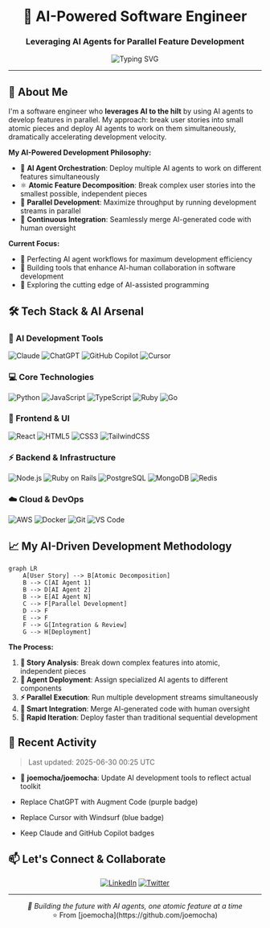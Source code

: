<div align="center">
  <h1>🤖 AI-Powered Software Engineer</h1>
  <h3>Leveraging AI Agents for Parallel Feature Development</h3>
  
  ![Typing SVG](https://readme-typing-svg.herokuapp.com?font=Fira+Code&pause=1000&color=00D4FF&center=true&vCenter=true&width=500&lines=Software+Engineer+%2B+AI+Enthusiast;Parallel+Development+with+AI+Agents;Breaking+Stories+into+Atomic+Pieces;Building+the+Future%2C+One+Agent+at+a+Time)
</div>

---

## 🚀 About Me
I'm a software engineer who **leverages AI to the hilt** by using AI agents to develop features in parallel. My approach: break user stories into small atomic pieces and deploy AI agents to work on them simultaneously, dramatically accelerating development velocity.

**My AI-Powered Development Philosophy:**
- 🤖 **AI Agent Orchestration**: Deploy multiple AI agents to work on different features simultaneously
- ⚛️ **Atomic Feature Decomposition**: Break complex user stories into the smallest possible, independent pieces
- 🚀 **Parallel Development**: Maximize throughput by running development streams in parallel
- 🔄 **Continuous Integration**: Seamlessly merge AI-generated code with human oversight

**Current Focus:**
- 🌱 Perfecting AI agent workflows for maximum development efficiency  
- 💞️ Building tools that enhance AI-human collaboration in software development
- 🎯 Exploring the cutting edge of AI-assisted programming

## 🛠️ Tech Stack & AI Arsenal

### 🤖 AI Development Tools
![Claude](https://img.shields.io/badge/Claude-FF6B35?style=for-the-badge&logo=anthropic&logoColor=white)
![ChatGPT](https://img.shields.io/badge/ChatGPT-00A67E?style=for-the-badge&logo=openai&logoColor=white)
![GitHub Copilot](https://img.shields.io/badge/GitHub%20Copilot-000000?style=for-the-badge&logo=github&logoColor=white)
![Cursor](https://img.shields.io/badge/Cursor-000000?style=for-the-badge&logo=cursor&logoColor=white)

### 💻 Core Technologies
![Python](https://img.shields.io/badge/Python-3776AB?style=for-the-badge&logo=python&logoColor=white)
![JavaScript](https://img.shields.io/badge/JavaScript-F7DF1E?style=for-the-badge&logo=javascript&logoColor=black)
![TypeScript](https://img.shields.io/badge/TypeScript-007ACC?style=for-the-badge&logo=typescript&logoColor=white)
![Ruby](https://img.shields.io/badge/Ruby-CC342D?style=for-the-badge&logo=ruby&logoColor=white)
![Go](https://img.shields.io/badge/Go-00ADD8?style=for-the-badge&logo=go&logoColor=white)

### 🎨 Frontend & UI
![React](https://img.shields.io/badge/React-20232A?style=for-the-badge&logo=react&logoColor=61DAFB)
![HTML5](https://img.shields.io/badge/HTML5-E34F26?style=for-the-badge&logo=html5&logoColor=white)
![CSS3](https://img.shields.io/badge/CSS3-1572B6?style=for-the-badge&logo=css3&logoColor=white)
![TailwindCSS](https://img.shields.io/badge/Tailwind_CSS-38B2AC?style=for-the-badge&logo=tailwind-css&logoColor=white)

### ⚡ Backend & Infrastructure
![Node.js](https://img.shields.io/badge/Node.js-43853D?style=for-the-badge&logo=node.js&logoColor=white)
![Ruby on Rails](https://img.shields.io/badge/Ruby_on_Rails-CC0000?style=for-the-badge&logo=ruby-on-rails&logoColor=white)
![PostgreSQL](https://img.shields.io/badge/PostgreSQL-316192?style=for-the-badge&logo=postgresql&logoColor=white)
![MongoDB](https://img.shields.io/badge/MongoDB-4EA94B?style=for-the-badge&logo=mongodb&logoColor=white)
![Redis](https://img.shields.io/badge/Redis-DC382D?style=for-the-badge&logo=redis&logoColor=white)

### ☁️ Cloud & DevOps
![AWS](https://img.shields.io/badge/Amazon_AWS-232F3E?style=for-the-badge&logo=amazon-aws&logoColor=white)
![Docker](https://img.shields.io/badge/Docker-2496ED?style=for-the-badge&logo=docker&logoColor=white)
![Git](https://img.shields.io/badge/Git-F05032?style=for-the-badge&logo=git&logoColor=white)
![VS Code](https://img.shields.io/badge/VS_Code-007ACC?style=for-the-badge&logo=visual-studio-code&logoColor=white)

## 📈 My AI-Driven Development Methodology

```mermaid
graph LR
    A[User Story] --> B[Atomic Decomposition]
    B --> C[AI Agent 1]
    B --> D[AI Agent 2] 
    B --> E[AI Agent N]
    C --> F[Parallel Development]
    D --> F
    E --> F
    F --> G[Integration & Review]
    G --> H[Deployment]
```

**The Process:**
1. **🎯 Story Analysis**: Break down complex features into atomic, independent pieces
2. **🤖 Agent Deployment**: Assign specialized AI agents to different components
3. **⚡ Parallel Execution**: Run multiple development streams simultaneously
4. **🔗 Smart Integration**: Merge AI-generated code with human oversight
5. **🚀 Rapid Iteration**: Deploy faster than traditional sequential development

## 🔄 Recent Activity

> Last updated: 2025-06-30 00:25 UTC

- 🔨 **joemocha/joemocha**: Update AI development tools to reflect actual toolkit

- Replace ChatGPT with Augment Code (purple badge)
- Replace Cursor with Windsurf (blue badge)
- Keep Claude and GitHub Copilot badges

## 📫 Let's Connect & Collaborate
<div align="center">
  
[![LinkedIn](https://img.shields.io/badge/LinkedIn-0077B5?style=for-the-badge&logo=linkedin&logoColor=white)](https://www.linkedin.com/in/sobu/)
[![Twitter](https://img.shields.io/badge/Twitter-1DA1F2?style=for-the-badge&logo=twitter&logoColor=white)](https://twitter.com/joemocha)

</div>

---

<div align="center">
  <i>🤖 Building the future with AI agents, one atomic feature at a time</i><br>
  ⭐️ From [joemocha](https://github.com/joemocha)
</div>

